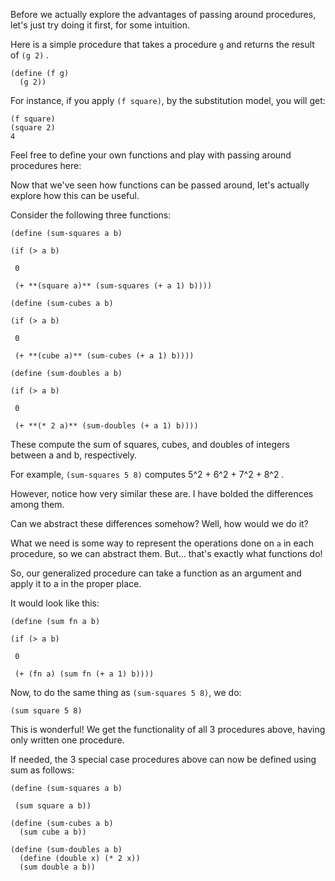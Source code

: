 Before we actually explore the advantages of passing around procedures, let's
just try doing it first, for some intuition.

Here is a simple procedure that takes a procedure `g` and returns the result
of `(g 2)` .

    
    (define (f g)  
      (g 2))

For instance, if you apply `(f square)`, by the substitution model, you will
get:

    
    (f square)  
    (square 2)  
    4

Feel free to define your own functions and play with passing around procedures
here:

Now that we've seen how functions can be passed around, let's actually explore
how this can be useful.

Consider the following three functions:

`(define (sum-squares a b)`

` (if (> a b) `

` 0`

` (+ **(square a)** (sum-squares (+ a 1) b))))`

`(define (sum-cubes a b)`

` (if (> a b) `

` 0`

` (+ **(cube a)** (sum-cubes (+ a 1) b))))`

`(define (sum-doubles a b)`

` (if (> a b) `

` 0`

` (+ **(* 2 a)** (sum-doubles (+ a 1) b))))`

These compute the sum of squares, cubes, and doubles of integers between a and
b, respectively.

For example, `(sum-squares 5 8)` computes 5^2 + 6^2 + 7^2 + 8^2 .

However, notice how very similar these are. I have bolded the differences
among them.

Can we abstract these differences somehow? Well, how would we do it?

What we need is some way to represent the operations done on `a` in each
procedure, so we can abstract them. But... that's exactly what functions do!

So, our generalized procedure can take a function as an argument and apply it
to a in the proper place.

It would look like this:

`(define (sum fn a b)`

` (if (> a b) `

` 0`

` (+ (fn a) (sum fn (+ a 1) b))))`

Now, to do the same thing as `(sum-squares 5 8)`, we do:

`(sum square 5 8)`

This is wonderful! We get the functionality of all 3 procedures above, having
only written one procedure.

If needed, the 3 special case procedures above can now be defined using sum as
follows:

`(define (sum-squares a b)`

` (sum square a b))`

    
    (define (sum-cubes a b)
      (sum cube a b))
    
    (define (sum-doubles a b)
      (define (double x) (* 2 x))
      (sum double a b))

